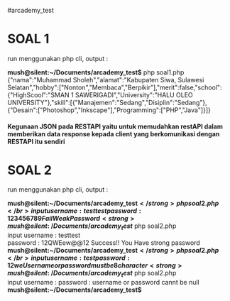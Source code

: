 #arcademy_test

<h1> SOAL 1 </h1>

run menggunakan php cli, output : 

<strong>mush@silent:~/Documents/arcademy_test$</strong> php soal1.php</br> 
{"nama":"Muhammad Sholeh","alamat":"Kabupaten Siwa, Sulawesi Selatan","hobby":["Nonton","Membaca","Berpikir"],"merit":false,"school":{"HighScool":"SMAN 1 SAWERIGADI","University":"HALU OLEO UNIVERSITY"},"skill":[{"Manajemen":"Sedang","Disiplin":"Sedang"},{"Desain":["Photoshop","Inkscape"],"Programming":["PHP","Java"]}]}

<h4>Kegunaan JSON pada RESTAPI yaitu untuk memudahkan restAPI dalam memberikan data response kepada client yang berkomunikasi dengan RESTAPI itu sendiri</h4>

<h1> SOAL 2 </h1>

run menggunakan php cli, output : 

<strong>mush@silent:~/Documents/arcademy_test$</strong> php soal2.php </br>
input username : testtest
password : 123456789
Fail Weak Password
<strong>mush@silent:~/Documents/arcademy_test$</strong> php soal2.php </br>
input username : testtest    
password : 12QWEew@@12
Success!! You Have strong password
<strong>mush@silent:~/Documents/arcademy_test$</strong> php soal2.php </br>
input username : test
password : 12we
Username or password must be 8 character
<strong>mush@silent:~/Documents/arcademy_test$</strong> php soal2.php </br>
input username : 
password : 
username or password cannt be null
<strong>mush@silent:~/Documents/arcademy_test$</strong> </br>


